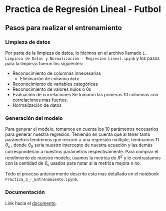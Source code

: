 # Practica de Regresión Lineal - Futbol
## Pasos para realizar el entrenamiento
### Limpieza de datos
Por parte de la limpieza de datos, lo hicimos en el archivo llamado `1. Limpieza de Datos y Normalización - Regresión Lineal.ipynb` y los pasos para la limpieza fueron los siguientes:
- Reconocimiento de columnas innecesarias
  - Eliminación de columna `date`
- Reconocimiento de variables categóricas
- Reconocimiento de valores nulos o 0s
- Evaluación de correlaciones
  Se tomaron las primeras 10 columnas con correlaciones mas fuertes.
- Normalización de datos

### Generación del modelo
Para generar el modelo, tomamos en cuenta los 10 parámetros necesarios para generar nuestra regresión. Teniendo en cuenta que al tener tanto parámetros tendremos que recurrir a una regresión múltiple, tendríamos 11 $\theta_s$ , donde $\theta_0$ seria nuestro intercepto de nuestra ecuación y las demás corresponderian a nuestros parámetros respectivamente. Para comprar el rendimiento de nuestro modelo, usamos la metrica de $R^2$ y lo contrastamos con la cantidad de $\theta_s$ usados para notar si la metrica mejora o no.

Todo el proceso anteriormente descrito esta mas detallado en el notebook `Practica_3_-_Entrenamiento.ipynb`.

### Documentación
Link hacia el [documento](https://docs.google.com/document/d/1IjAr-t05Y2o-moo5UcYXx7Ga_yVsVQQMMAmAPTf_JwY/edit?usp=sharing).

